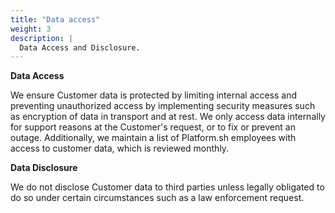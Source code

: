 ```yaml
---
title: "Data access"
weight: 3
description: |
  Data Access and Disclosure.
---
```


**Data Access**

We ensure Customer data is protected by limiting internal access and preventing unauthorized access by implementing security measures such as encryption of data in transport and at rest. We only access data internally for support reasons at the Customer's request, or to fix or prevent an outage. Additionally, we maintain a list of Platform.sh employees with access to customer data, which is reviewed monthly.   

**Data Disclosure**

We do not disclose Customer data to third parties unless legally obligated to do so under certain circumstances such as a law enforcement request.
